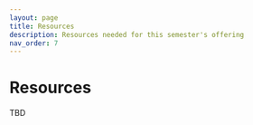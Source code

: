 ```yaml
---
layout: page
title: Resources
description: Resources needed for this semester's offering
nav_order: 7
---
```


# Resources

TBD

